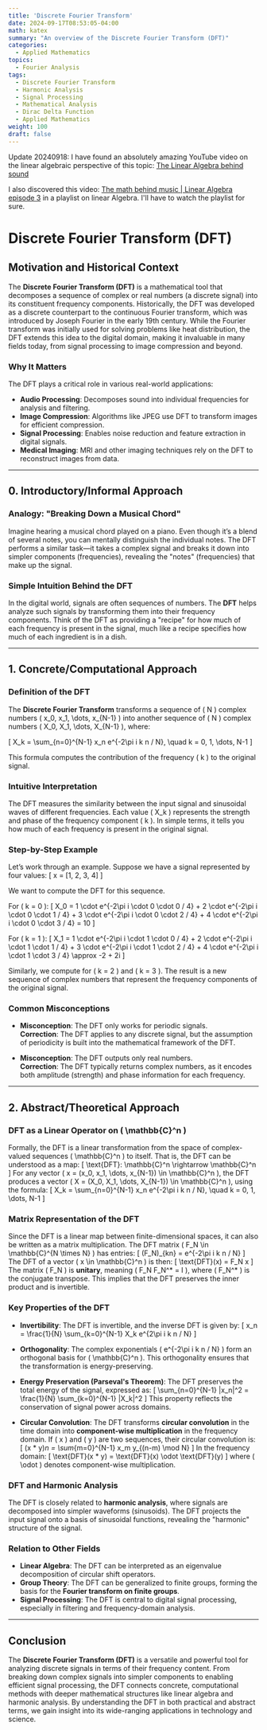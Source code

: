 ```yaml
---
title: 'Discrete Fourier Transform'
date: 2024-09-17T08:53:05-04:00
math: katex
summary: "An overview of the Discrete Fourier Transform (DFT)"
categories:
  - Applied Mathematics
topics:
  - Fourier Analysis
tags:
  - Discrete Fourier Transform
  - Harmonic Analysis
  - Signal Processing
  - Mathematical Analysis
  - Dirac Delta Function
  - Applied Mathematics
weight: 100
draft: false
---
```


Update 20240918: 
I have found an absolutely amazing YouTube video on the linear algebraic perspective of this topic: [The Linear Algebra behind sound](https://www.youtube.com/watch?v=SB_8kS_kBMI)

I also discovered this video: [The math behind music | Linear Algebra episode 3](https://www.youtube.com/watch?v=dn0SSkgCiII) in a playlist on linear Algebra. I'll have to watch the playlist for sure.

# Discrete Fourier Transform (DFT)

## Motivation and Historical Context

The **Discrete Fourier Transform (DFT)** is a mathematical tool that decomposes a sequence of complex or real numbers (a discrete signal) into its constituent frequency components. Historically, the DFT was developed as a discrete counterpart to the continuous Fourier transform, which was introduced by Joseph Fourier in the early 19th century. While the Fourier transform was initially used for solving problems like heat distribution, the DFT extends this idea to the digital domain, making it invaluable in many fields today, from signal processing to image compression and beyond.

### Why It Matters
The DFT plays a critical role in various real-world applications:
- **Audio Processing**: Decomposes sound into individual frequencies for analysis and filtering.
- **Image Compression**: Algorithms like JPEG use DFT to transform images for efficient compression.
- **Signal Processing**: Enables noise reduction and feature extraction in digital signals.
- **Medical Imaging**: MRI and other imaging techniques rely on the DFT to reconstruct images from data.

---

## 0. Introductory/Informal Approach

### Analogy: "Breaking Down a Musical Chord"
Imagine hearing a musical chord played on a piano. Even though it’s a blend of several notes, you can mentally distinguish the individual notes. The DFT performs a similar task—it takes a complex signal and breaks it down into simpler components (frequencies), revealing the "notes" (frequencies) that make up the signal.

### Simple Intuition Behind the DFT
In the digital world, signals are often sequences of numbers. The **DFT** helps analyze such signals by transforming them into their frequency components. Think of the DFT as providing a "recipe" for how much of each frequency is present in the signal, much like a recipe specifies how much of each ingredient is in a dish.

---

## 1. Concrete/Computational Approach

### Definition of the DFT
The **Discrete Fourier Transform** transforms a sequence of \( N \) complex numbers \( x_0, x_1, \dots, x_{N-1} \) into another sequence of \( N \) complex numbers \( X_0, X_1, \dots, X_{N-1} \), where:

\[
X_k = \sum_{n=0}^{N-1} x_n e^{-2\pi i k n / N}, \quad k = 0, 1, \dots, N-1
\]

This formula computes the contribution of the frequency \( k \) to the original signal.

### Intuitive Interpretation
The DFT measures the similarity between the input signal and sinusoidal waves of different frequencies. Each value \( X_k \) represents the strength and phase of the frequency component \( k \). In simple terms, it tells you how much of each frequency is present in the original signal.

### Step-by-Step Example
Let’s work through an example. Suppose we have a signal represented by four values:
\[
x = [1, 2, 3, 4]
\]

We want to compute the DFT for this sequence.

For \( k = 0 \):
\[
X_0 = 1 \cdot e^{-2\pi i \cdot 0 \cdot 0 / 4} + 2 \cdot e^{-2\pi i \cdot 0 \cdot 1 / 4} + 3 \cdot e^{-2\pi i \cdot 0 \cdot 2 / 4} + 4 \cdot e^{-2\pi i \cdot 0 \cdot 3 / 4} = 10
\]

For \( k = 1 \):
\[
X_1 = 1 \cdot e^{-2\pi i \cdot 1 \cdot 0 / 4} + 2 \cdot e^{-2\pi i \cdot 1 \cdot 1 / 4} + 3 \cdot e^{-2\pi i \cdot 1 \cdot 2 / 4} + 4 \cdot e^{-2\pi i \cdot 1 \cdot 3 / 4} \approx -2 + 2i
\]

Similarly, we compute for \( k = 2 \) and \( k = 3 \). The result is a new sequence of complex numbers that represent the frequency components of the original signal.

### Common Misconceptions
- **Misconception**: The DFT only works for periodic signals.  
  **Correction**: The DFT applies to any discrete signal, but the assumption of periodicity is built into the mathematical framework of the DFT.
  
- **Misconception**: The DFT outputs only real numbers.  
  **Correction**: The DFT typically returns complex numbers, as it encodes both amplitude (strength) and phase information for each frequency.

---

## 2. Abstract/Theoretical Approach

### DFT as a Linear Operator on \( \mathbb{C}^n \)
Formally, the DFT is a linear transformation from the space of complex-valued sequences \( \mathbb{C}^n \) to itself. That is, the DFT can be understood as a map:
\[
\text{DFT}: \mathbb{C}^n \rightarrow \mathbb{C}^n
\]
For any vector \( x = (x_0, x_1, \dots, x_{N-1}) \in \mathbb{C}^n \), the DFT produces a vector \( X = (X_0, X_1, \dots, X_{N-1}) \in \mathbb{C}^n \), using the formula:
\[
X_k = \sum_{n=0}^{N-1} x_n e^{-2\pi i k n / N}, \quad k = 0, 1, \dots, N-1
\]

### Matrix Representation of the DFT
Since the DFT is a linear map between finite-dimensional spaces, it can also be written as a matrix multiplication. The DFT matrix \( F_N \in \mathbb{C}^{N \times N} \) has entries:
\[
(F_N)_{kn} = e^{-2\pi i k n / N}
\]
The DFT of a vector \( x \in \mathbb{C}^n \) is then:
\[
\text{DFT}(x) = F_N x
\]
The matrix \( F_N \) is **unitary**, meaning \( F_N F_N^* = I \), where \( F_N^* \) is the conjugate transpose. This implies that the DFT preserves the inner product and is invertible.

### Key Properties of the DFT

- **Invertibility**: The DFT is invertible, and the inverse DFT is given by:
  \[
  x_n = \frac{1}{N} \sum_{k=0}^{N-1} X_k e^{2\pi i k n / N}
  \]
  
- **Orthogonality**: The complex exponentials \( e^{-2\pi i k n / N} \) form an orthogonal basis for \( \mathbb{C}^n \). This orthogonality ensures that the transformation is energy-preserving.

- **Energy Preservation (Parseval's Theorem)**: The DFT preserves the total energy of the signal, expressed as:
  \[
  \sum_{n=0}^{N-1} |x_n|^2 = \frac{1}{N} \sum_{k=0}^{N-1} |X_k|^2
  \]
  This property reflects the conservation of signal power across domains.

- **Circular Convolution**: The DFT transforms **circular convolution** in the time domain into **component-wise multiplication** in the frequency domain. If \( x \) and \( y \) are two sequences, their circular convolution is:
  \[
  (x * y)_n = \sum_{m=0}^{N-1} x_m y_{(n-m) \mod N}
  \]
  In the frequency domain:
  \[
  \text{DFT}(x * y) = \text{DFT}(x) \odot \text{DFT}(y)
  \]
  where \( \odot \) denotes component-wise multiplication.

### DFT and Harmonic Analysis
The DFT is closely related to **harmonic analysis**, where signals are decomposed into simpler waveforms (sinusoids). The DFT projects the input signal onto a basis of sinusoidal functions, revealing the "harmonic" structure of the signal.

### Relation to Other Fields
- **Linear Algebra**: The DFT can be interpreted as an eigenvalue decomposition of circular shift operators.
- **Group Theory**: The DFT can be generalized to finite groups, forming the basis for the **Fourier transform on finite groups**.
- **Signal Processing**: The DFT is central to digital signal processing, especially in filtering and frequency-domain analysis.

---

## Conclusion

The **Discrete Fourier Transform (DFT)** is a versatile and powerful tool for analyzing discrete signals in terms of their frequency content. From breaking down complex signals into simpler components to enabling efficient signal processing, the DFT connects concrete, computational methods with deeper mathematical structures like linear algebra and harmonic analysis. By understanding the DFT in both practical and abstract terms, we gain insight into its wide-ranging applications in technology and science.